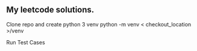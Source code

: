 ## My leetcode solutions.

Clone repo and create python 3 venv
    python -m venv < checkout_location >/venv

Run Test Cases